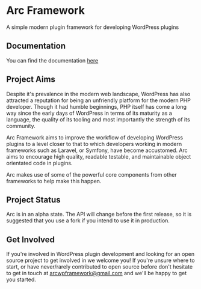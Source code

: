 # Arc Framework

A simple modern plugin framework for developing WordPress plugins

## Documentation

You can find the documentation [here](http://arcframework.github.io)

## Project Aims

Despite it's prevalence in the modern web landscape, WordPress has also attracted a reputation for being an unfriendly
platform for the modern PHP developer. Though it had humble beginnings, PHP itself has come a long way since the early days
of WordPress in terms of its maturity as a language, the quality of its tooling and most importantly the strength of its 
community.

Arc Framework aims to improve the workflow of developing WordPress plugins to a level closer to that to which developers 
working in modern frameworks such as Laravel, or Symfony, have become accustomed. Arc aims to encourage high quality, readable
testable, and maintainable object orientated code in plugins.

Arc makes use of some of the powerful core components from other frameworks to help make this happen.

## Project Status

Arc is in an alpha state. The API will change before the first release, so it is suggested that you use a fork if you intend
to use it in production.

## Get Involved

If you're involved in WordPress plugin development and looking for an open source project to get involved in we welcome you!
If you're unsure where to start, or have never/rarely contributed to open source before don't hesitate to get in touch at
arcwpframework@gmail.com and we'll be happy to get you started.

